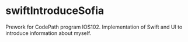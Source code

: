 # swiftIntroduceSofia
Prework for CodePath program IOS102. Implementation of Swift and UI to introduce information about myself.
